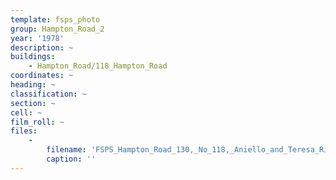 ```yaml
---
template: fsps_photo
group: Hampton_Road_2
year: '1978'
description: ~
buildings:
    - Hampton_Road/118_Hampton_Road
coordinates: ~
heading: ~
classification: ~
section: ~
cell: ~
film_roll: ~
files:
    -
        filename: 'FSPS_Hampton_Road_130,_No_118,_Aniello_and_Teresa_Risucci,_10-5-A,_1978.png'
        caption: ''
---
```

